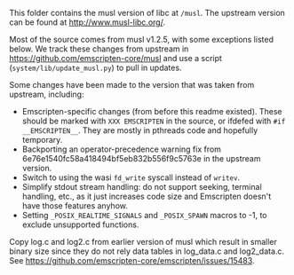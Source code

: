 This folder contains the musl version of libc at `/musl`. The upstream version
can be found at http://www.musl-libc.org/.

Most of the source comes from musl v1.2.5, with some exceptions listed below.
We track these changes from upstream in https://github.com/emscripten-core/musl
and use a script (`system/lib/update_musl.py`) to pull in updates.

Some changes have been made to the version that was taken from upstream, including:

 * Emscripten-specific changes (from before this readme existed). These should be marked with `XXX EMSCRIPTEN` in the source, or ifdefed with `#if __EMSCRIPTEN__`. They are mostly in pthreads code and hopefully temporary.
 * Backporting an operator-precedence warning fix from 6e76e1540fc58a418494bf5eb832b556f9c5763e in the upstream version.
 * Switch to using the wasi `fd_write` syscall instead of `writev`.
 * Simplify stdout stream handling: do not support seeking, terminal handling, etc., as it just increases code size and Emscripten doesn't have those features anyhow.
 * Setting `_POSIX_REALTIME_SIGNALS` and `_POSIX_SPAWN` macros to -1, to exclude unsupported functions.

Copy log.c and log2.c from earlier version of musl which result in smaller
binary size since they do not rely data tables in log_data.c and log2_data.c.
See https://github.com/emscripten-core/emscripten/issues/15483.
